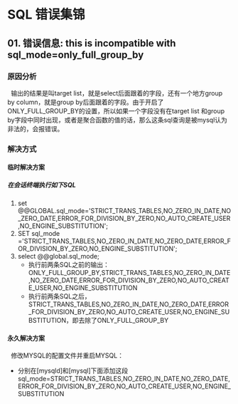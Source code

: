 # SQL 错误集锦
## 01. 错误信息: this is incompatible with sql_mode=only_full_group_by
### 原因分析
&nbsp;&nbsp;输出的结果是叫target list，就是select后面跟着的字段，还有一个地方group by column，就是group by后面跟着的字段。由于开启了ONLY_FULL_GROUP_BY的设置，所以如果一个字段没有在target list 和group by字段中同时出现，或者是聚合函数的值的话，那么这条sql查询是被mysql认为非法的，会报错误。
### 解决方式
#### 临时解决方案
##### 在会话终端执行如下SQL
1. set @@GLOBAL.sql_mode='STRICT_TRANS_TABLES,NO_ZERO_IN_DATE,NO_ZERO_DATE,ERROR_FOR_DIVISION_BY_ZERO,NO_AUTO_CREATE_USER,NO_ENGINE_SUBSTITUTION';
2. SET sql_mode ='STRICT_TRANS_TABLES,NO_ZERO_IN_DATE,NO_ZERO_DATE,ERROR_FOR_DIVISION_BY_ZERO,NO_ENGINE_SUBSTITUTION';
3. select @@global.sql_mode;
   - 执行前两条SQL之前的输出： ONLY_FULL_GROUP_BY,STRICT_TRANS_TABLES,NO_ZERO_IN_DATE,NO_ZERO_DATE,ERROR_FOR_DIVISION_BY_ZERO,NO_AUTO_CREATE_USER,NO_ENGINE_SUBSTITUTION
   - 执行前两条SQL之后，STRICT_TRANS_TABLES,NO_ZERO_IN_DATE,NO_ZERO_DATE,ERROR_FOR_DIVISION_BY_ZERO,NO_AUTO_CREATE_USER,NO_ENGINE_SUBSTITUTION，即去除了ONLY_FULL_GROUP_BY
#### 永久解决方案
&nbsp;&nbsp;修改MYSQL的配置文件并重启MYSQL：
- 分别在[mysqld]和[mysql]下面添加这段 sql_mode=STRICT_TRANS_TABLES,NO_ZERO_IN_DATE,NO_ZERO_DATE,ERROR_FOR_DIVISION_BY_ZERO,NO_AUTO_CREATE_USER,NO_ENGINE_SUBSTITUTION
